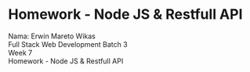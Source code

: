 # Homework - Node JS & Restfull API
Nama: Erwin Mareto Wikas
<br>
Full Stack Web Development Batch 3
<br>
Week 7
<br>
Homework - Node JS & Restfull API
